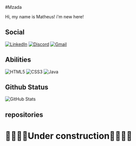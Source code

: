 #Mzada

Hi, my name is Matheus! i'm new here!

## Social
[![LinkedIn](https://img.shields.io/badge/LinkedIn-0077B5?style=for-the-badge&logo=linkedin&logoColor=white)](https://www.linkedin.com/in/matheusalves02/)
[![Discord](https://img.shields.io/badge/Discord-7289DA?style=for-the-badge&logo=discord&logoColor=white)](https://discord.com/channels/@Mzada/)
[![Gmail](https://img.shields.io/badge/Gmail-333333?style=for-the-badge&logo=gmail&logoColor=red)](mailto:alves02matheus@gmail.com)

## Abilities
![HTML5](https://img.shields.io/badge/HTML5-E34F26?style=for-the-badge&logo=html5&logoColor=white)
![CSS3](https://img.shields.io/badge/CSS3-1572B6?style=for-the-badge&logo=css3&logoColor=white)
![Java](https://img.shields.io/badge/java-%23ED8B00.svg?style=for-the-badge&logo=openjdk&logoColor=white)

## Github Status
![GitHub Stats](https://github-readme-stats.vercel.app/api?username=Mzada&theme=transparent&bg_color=000&border_color=30A3DC&show_icons=true&icon_color=30A3DC&title_color=E94D5F&text_color=FFF)

## repositories
# 🚧🚧🚧🚧Under construction🚧🚧🚧🚧
